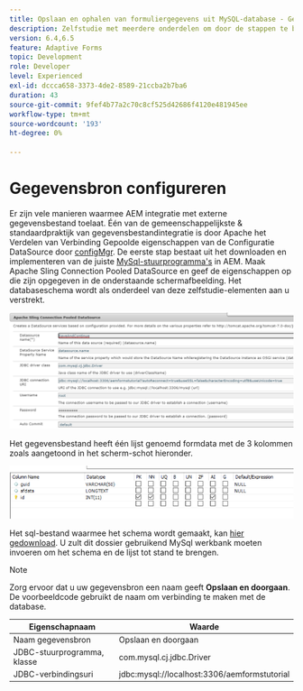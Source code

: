```yaml
---
title: Opslaan en ophalen van formuliergegevens uit MySQL-database - Gegevensbron configureren
description: Zelfstudie met meerdere onderdelen om door de stappen te bladeren die nodig zijn voor het opslaan en ophalen van formuliergegevens
version: 6.4,6.5
feature: Adaptive Forms
topic: Development
role: Developer
level: Experienced
exl-id: dccca658-3373-4de2-8589-21ccba2b7ba6
duration: 43
source-git-commit: 9fef4b77a2c70c8cf525d42686f4120e481945ee
workflow-type: tm+mt
source-wordcount: '193'
ht-degree: 0%

---
```


# Gegevensbron configureren

Er zijn vele manieren waarmee AEM integratie met externe gegevensbestand toelaat. Één van de gemeenschappelijkste &amp; standaardpraktijk van gegevensbestandintegratie is door Apache het Verdelen van Verbinding Gepoolde eigenschappen van de Configuratie DataSource door [configMgr](http://localhost:4502/system/console/configMgr).
De eerste stap bestaat uit het downloaden en implementeren van de juiste [MySql-stuurprogramma&#39;s](https://mvnrepository.com/artifact/mysql/mysql-connector-java) in AEM.
Maak Apache Sling Connection Pooled DataSource en geef de eigenschappen op die zijn opgegeven in de onderstaande schermafbeelding. Het databaseschema wordt als onderdeel van deze zelfstudie-elementen aan u verstrekt.

![gegevensbron](assets/save-continue.PNG)

Het gegevensbestand heeft één lijst genoemd formdata met de 3 kolommen zoals aangetoond in het scherm-schot hieronder.

![gegevensbank](assets/data-base-tables.PNG)

Het sql-bestand waarmee het schema wordt gemaakt, kan [hier gedownload](assets/form-data-db.sql). U zult dit dossier gebruikend MySql werkbank moeten invoeren om het schema en de lijst tot stand te brengen.

>[!NOTE]
>Zorg ervoor dat u uw gegevensbron een naam geeft **Opslaan en doorgaan**. De voorbeeldcode gebruikt de naam om verbinding te maken met de database.

| Eigenschapnaam | Waarde |
| ------------------------|---------------------------------------|
| Naam gegevensbron | Opslaan en doorgaan |
| JDBC-stuurprogramma, klasse | com.mysql.cj.jdbc.Driver |
| JDBC-verbindingsuri | jdbc:mysql://localhost:3306/aemformstutorial |
